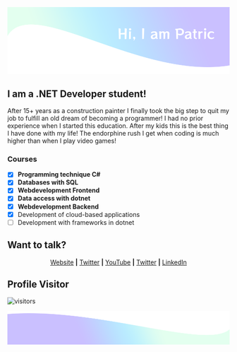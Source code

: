 ![header](/img/top.png)

## I am a .NET Developer student!

After 15+ years as a construction painter I finally took the big step to quit my job to fulfill an old dream of becoming a programmer! I had no prior experience when I started this education. After my kids this is the best thing I have done with my life! The endorphine rush I get when coding is much higher than when I play video games!

### Courses

- [x] **Programming technique C#**
- [x] **Databases with SQL**
- [x] **Webdevelopment Frontend**
- [x] **Data access with dotnet** 
- [x] **Webdevelopment Backend**
- [x] Development of cloud-based applications 
- [ ] Development with frameworks in dotnet

## Want to talk?

<p align="center">
  <a href="http://patricbergkvist.com" target="_blank">Website</a> <b>|</b>
  <a href="https://twitter.com/Spuute" target="_blank">Twitter</a> <b>|</b>
  <a href="https://www.youtube.com/patricbergkvist" target="_blank">YouTube</a> <b>|</b>
  <a href="https://twitter.com/Spuute" target="_blank">Twitter</a> <b>|</b>
  <a href="https://www.linkedin.com/in/patric-bergkvist-b5823b67/" target="_blank">LinkedIn</a>
</p>

## Profile Visitor

![visitors](https://visitor-badge.glitch.me/badge?page_id=spuute.spuute)

![footer](/img/bottom.png)
